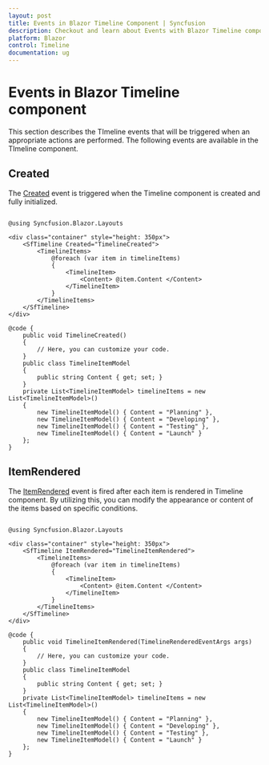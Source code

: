 ```yaml
---
layout: post
title: Events in Blazor Timeline Component | Syncfusion
description: Checkout and learn about Events with Blazor Timeline component and more details.
platform: Blazor
control: Timeline
documentation: ug
---
```


# Events in Blazor Timeline component

This section describes the TImeline events that will be triggered when an appropriate actions are performed. The following events are available in the TImeline component.

## Created

The [Created]() event is triggered when the Timeline component is created and fully initialized.

```cshtml

@using Syncfusion.Blazor.Layouts

<div class="container" style="height: 350px">
    <SfTimeline Created="TimelineCreated">
        <TimelineItems>
            @foreach (var item in timelineItems)
            {
                <TimelineItem>
                    <Content> @item.Content </Content>
                </TimelineItem>
            }
        </TimelineItems>
    </SfTimeline>
</div>

@code {
    public void TimelineCreated()
    {
        // Here, you can customize your code.
    }
    public class TimelineItemModel
    {
        public string Content { get; set; }
    }
    private List<TimelineItemModel> timelineItems = new List<TimelineItemModel>()
    {
        new TimelineItemModel() { Content = "Planning" },
        new TimelineItemModel() { Content = "Developing" },
        new TimelineItemModel() { Content = "Testing" },
        new TimelineItemModel() { Content = "Launch" }
    };
}

```

## ItemRendered

The [ItemRendered]() event is fired after each item is rendered in Timeline component. By utilizing this, you can modify the appearance or content of the items based on specific conditions.

```cshtml

@using Syncfusion.Blazor.Layouts

<div class="container" style="height: 350px">
    <SfTimeline ItemRendered="TimelineItemRendered">
        <TimelineItems>
            @foreach (var item in timelineItems)
            {
                <TimelineItem>
                    <Content> @item.Content </Content>
                </TimelineItem>
            }
        </TimelineItems>
    </SfTimeline>
</div>

@code {
    public void TimelineItemRendered(TimelineRenderedEventArgs args)
    {
        // Here, you can customize your code.
    }
    public class TimelineItemModel
    {
        public string Content { get; set; }
    }
    private List<TimelineItemModel> timelineItems = new List<TimelineItemModel>()
    {
        new TimelineItemModel() { Content = "Planning" },
        new TimelineItemModel() { Content = "Developing" },
        new TimelineItemModel() { Content = "Testing" },
        new TimelineItemModel() { Content = "Launch" }
    };
}

```
